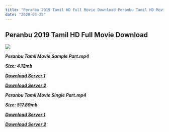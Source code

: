 ```yaml
---
title: "Peranbu 2019 Tamil HD Full Movie Download Peranbu Tamil HD Movie Download"
date: "2020-03-25"
---
```


## Peranbu 2019 Tamil HD Full Movie Download 

![](https://images.moviebuff.com/7de27b51-691f-487b-8586-c31b1b99f57b?w=1000)

**_Peranbu Tamil Movie Sample Part.mp4_**

**_Size: 4.12mb_**

**_[Download Server 1](http://dl2.tamilsrcg.xyz/load/2019/Peranbu/Peranbu{dd491190c7c44e72d5bc6265d8d28d52dc406d5dbea1734fee0f652b09d71bf7}20HDRip/Peranbu{dd491190c7c44e72d5bc6265d8d28d52dc406d5dbea1734fee0f652b09d71bf7}20704x300/Peranbu{dd491190c7c44e72d5bc6265d8d28d52dc406d5dbea1734fee0f652b09d71bf7}20(2019){dd491190c7c44e72d5bc6265d8d28d52dc406d5dbea1734fee0f652b09d71bf7}20HDRip{dd491190c7c44e72d5bc6265d8d28d52dc406d5dbea1734fee0f652b09d71bf7}20Sample{dd491190c7c44e72d5bc6265d8d28d52dc406d5dbea1734fee0f652b09d71bf7}20HD.mp4)_**

**_[Download Server 2](http://dl2.tamilsrcg.xyz/load/2019/Peranbu/Peranbu{dd491190c7c44e72d5bc6265d8d28d52dc406d5dbea1734fee0f652b09d71bf7}20HDRip/Peranbu{dd491190c7c44e72d5bc6265d8d28d52dc406d5dbea1734fee0f652b09d71bf7}20704x300/Peranbu{dd491190c7c44e72d5bc6265d8d28d52dc406d5dbea1734fee0f652b09d71bf7}20(2019){dd491190c7c44e72d5bc6265d8d28d52dc406d5dbea1734fee0f652b09d71bf7}20HDRip{dd491190c7c44e72d5bc6265d8d28d52dc406d5dbea1734fee0f652b09d71bf7}20Sample{dd491190c7c44e72d5bc6265d8d28d52dc406d5dbea1734fee0f652b09d71bf7}20HD.mp4)_**

**_Peranbu Tamil Movie Single Part.mp4_**

**_Size: 517.89mb_**

**_[Download Server 1](http://dl2.tamilsrcg.xyz/load/2019/Peranbu/Peranbu{dd491190c7c44e72d5bc6265d8d28d52dc406d5dbea1734fee0f652b09d71bf7}20HDRip/Peranbu{dd491190c7c44e72d5bc6265d8d28d52dc406d5dbea1734fee0f652b09d71bf7}20704x300/Peranbu{dd491190c7c44e72d5bc6265d8d28d52dc406d5dbea1734fee0f652b09d71bf7}20(2019){dd491190c7c44e72d5bc6265d8d28d52dc406d5dbea1734fee0f652b09d71bf7}20HDRip{dd491190c7c44e72d5bc6265d8d28d52dc406d5dbea1734fee0f652b09d71bf7}20HD.mp4)_**

**_[Download Server 2](http://dl2.tamilsrcg.xyz/load/2019/Peranbu/Peranbu{dd491190c7c44e72d5bc6265d8d28d52dc406d5dbea1734fee0f652b09d71bf7}20HDRip/Peranbu{dd491190c7c44e72d5bc6265d8d28d52dc406d5dbea1734fee0f652b09d71bf7}20704x300/Peranbu{dd491190c7c44e72d5bc6265d8d28d52dc406d5dbea1734fee0f652b09d71bf7}20(2019){dd491190c7c44e72d5bc6265d8d28d52dc406d5dbea1734fee0f652b09d71bf7}20HDRip{dd491190c7c44e72d5bc6265d8d28d52dc406d5dbea1734fee0f652b09d71bf7}20HD.mp4)_**
